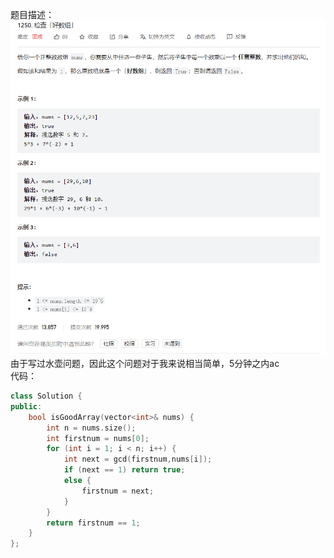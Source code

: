 题目描述：  
![image](/basical/IQ/image/image24.png)  
由于写过水壶问题，因此这个问题对于我来说相当简单，5分钟之内ac  
代码：  
```cpp
class Solution {
public:
    bool isGoodArray(vector<int>& nums) {
        int n = nums.size();
        int firstnum = nums[0];
        for (int i = 1; i < n; i++) {
            int next = gcd(firstnum,nums[i]);
            if (next == 1) return true;
            else {
                firstnum = next;
            }
        }
        return firstnum == 1;
    }
};
```